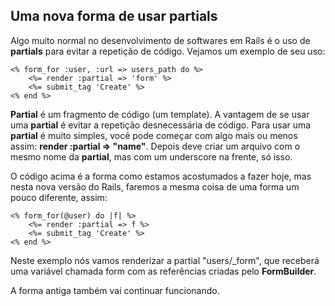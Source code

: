## Uma nova forma de usar partials

Algo muito normal no desenvolvimento de softwares em Rails é o uso de **partials** para evitar a repetição de código. Vejamos um exemplo de seu uso:

	<% form_for :user, :url => users_path do %>
		<%= render :partial => 'form' %>
		<%= submit_tag 'Create' %>
	<% end %>

**Partial** é um fragmento de código (um template). A vantagem de se usar uma **partial** é evitar a repetição desnecessária de código. Para usar uma **partial** é muito simples, você pode começar com algo mais ou menos assim: **render :partial => "name"**. Depois deve criar um arquivo com o mesmo nome da **partial**, mas com um underscore na frente, só isso.

O código acima é a forma como estamos acostumados a fazer hoje, mas nesta nova versão do Rails, faremos a mesma coisa de uma forma um pouco diferente, assim:

	<% form_for(@user) do |f| %>
		<%= render :partial => f %>
		<%= submit_tag 'Create' %>
	<% end %>

Neste exemplo nós vamos renderizar a partial "users/\_form", que receberá uma variável chamada form com as referências criadas pelo **FormBuilder**.

A forma antiga também vai continuar funcionando.
